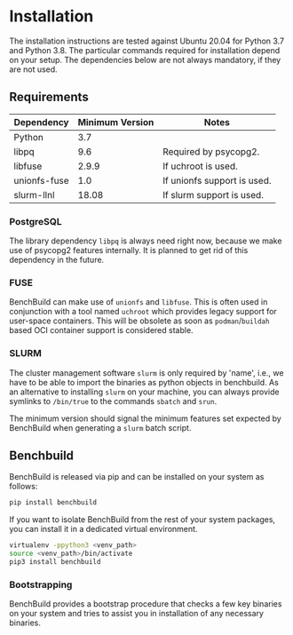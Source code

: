 # Installation

The installation instructions are tested against Ubuntu 20.04 for Python 3.7 and Python 3.8. The particular commands required for installation depend on your setup.
The dependencies below are not always mandatory, if they are not used.

## Requirements

Dependency   | Minimum Version | Notes
-------------|-----------------|----------------------------
Python       | 3.7             |
libpq        | 9.6             | Required by psycopg2.
libfuse      | 2.9.9           | If uchroot is used.
unionfs-fuse | 1.0             | If unionfs support is used.
slurm-llnl   | 18.08           | If slurm support is used.


### PostgreSQL

The library dependency ``libpq`` is always need right now, because we make use of psycopg2 features internally. It is planned to get rid of this dependency in the future.
### FUSE

BenchBuild can make use of ``unionfs`` and ``libfuse``. This is often used in conjunction with a tool named ``uchroot`` which provides legacy support for user-space containers.
This will be obsolete as soon as ``podman``/``buildah`` based OCI container support is considered stable.

### SLURM

The cluster management software ``slurm`` is only required by 'name', i.e., we have to be able to import the binaries as python objects in benchbuild. As an alternative to installing ``slurm`` on your machine, you can always provide symlinks to ``/bin/true`` to the commands ``sbatch`` and ``srun``.

The minimum version should signal the minimum features set expected by BenchBuild when generating a ``slurm`` batch script.

## Benchbuild

BenchBuild is released via pip and can be installed on your system as follows:

``` bash
pip install benchbuild
```

If you want to isolate BenchBuild from the rest of your system packages, you can install it in a dedicated virtual environment.

``` bash
virtualenv -ppython3 <venv_path>
source <venv_path>/bin/activate
pip3 install benchbuild
```

### Bootstrapping

BenchBuild provides a bootstrap procedure that checks a few key binaries on your system and tries to assist you in installation of any necessary binaries.
